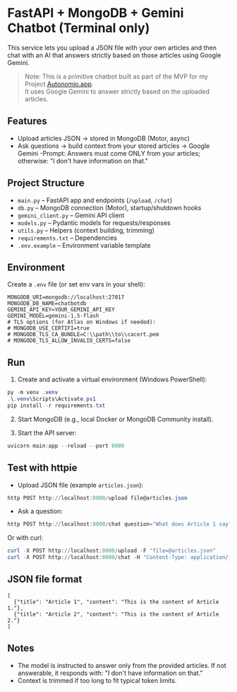 # FastAPI + MongoDB + Gemini Chatbot (Terminal only)

This service lets you upload a JSON file with your own articles and then chat with an AI that answers strictly based on those articles using Google Gemini.
> Note: This is a primitive chatbot built as part of the MVP for my Project [Autonomio.app](https://autonomio.app).  
> It uses Google Gemini to answer strictly based on the uploaded articles.  


## Features
- Upload articles JSON -> stored in MongoDB (Motor, async)
- Ask questions -> build context from your stored articles -> Google Gemini
-Prompt: Answers must come ONLY from your articles; otherwise: "I don't have information on that."

## Project Structure
- `main.py` – FastAPI app and endpoints (`/upload`, `/chat`)
- `db.py` – MongoDB connection (Motor), startup/shutdown hooks
- `gemini_client.py` – Gemini API client
- `models.py` – Pydantic models for requests/responses
- `utils.py` – Helpers (context building, trimming)
- `requirements.txt` – Dependencies
- `.env.example` – Environment variable template

## Environment
Create a `.env` file (or set env vars in your shell):

```
MONGODB_URI=mongodb://localhost:27017
MONGODB_DB_NAME=chatbotdb
GEMINI_API_KEY=YOUR_GEMINI_API_KEY
GEMINI_MODEL=gemini-1.5-flash
# TLS options (for Atlas on Windows if needed):
# MONGODB_USE_CERTIFI=true
# MONGODB_TLS_CA_BUNDLE=C:\\path\\to\\cacert.pem
# MONGODB_TLS_ALLOW_INVALID_CERTS=false
```

## Run
1. Create and activate a virtual environment (Windows PowerShell):

```powershell
py -m venv .venv
.\.venv\Scripts\Activate.ps1
pip install -r requirements.txt
```

2. Start MongoDB (e.g., local Docker or MongoDB Community install).

3. Start the API server:

```powershell
uvicorn main:app --reload --port 8000
```

## Test with httpie
- Upload JSON file (example `articles.json`):
```powershell
http POST http://localhost:8000/upload file@articles.json
```

- Ask a question:
```powershell
http POST http://localhost:8000/chat question="What does Article 1 say?"
```

Or with curl:
```powershell
curl -X POST http://localhost:8000/upload -F "file=@articles.json"
curl -X POST http://localhost:8000/chat -H "Content-Type: application/json" -d '{"question":"What does Article 1 say?"}'
```

## JSON file format
```
[
  {"title": "Article 1", "content": "This is the content of Article 1."},
  {"title": "Article 2", "content": "This is the content of Article 2."}
]
```

## Notes
- The model is instructed to answer only from the provided articles. If not answerable, it responds with: "I don't have information on that."
- Context is trimmed if too long to fit typical token limits.



